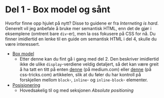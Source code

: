 # Del 1 - Box model og sånt

Hvorfor finne opp hjulet på nytt? Disse to guidene er fra _Interneting is hard_. Generelt vil jeg anbefale å bruke mer semantisk HTML, enn det de gjør i eksemplene (omtrent bare `div`-er), men la oss fokusere på CSS for nå. Du finner imidlertid en lenke til en guide om semantisk HTML i del 4, skulle du være interessert.

- [Box model](https://internetingishard.com/html-and-css/css-box-model/)
  - Etter denne kan du fint gå i gang med del 2. Den beskriver imidlertid ikke de ulike `display`-verdiene veldig detaljert, så det kan være greit å ha tatt en titt på enten [denne](https://medium.com/swlh/understanding-css-display-none-block-inline-and-inline-block-63f6510df93) (på medium.com) eller [denne](https://css-tricks.com/almanac/properties/d/display) (på css-tricks.com) artikkelen, slik at du føler du har kontroll på forskjellen mellom `block`-, `inline`- og `inline-block`- elementer.
- [Posisjonering](https://internetingishard.com/html-and-css/advanced-positioning/)
  - Hovedsakelig til og med seksjonen _Absolute positioning_
